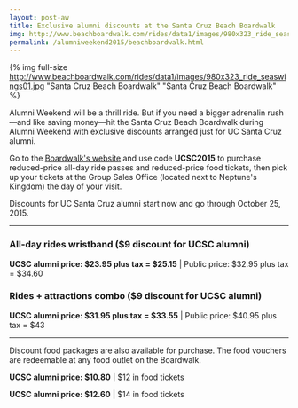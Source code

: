 ```yaml
---
layout: post-aw
title: Exclusive alumni discounts at the Santa Cruz Beach Boardwalk
img: http://www.beachboardwalk.com/rides/data1/images/980x323_ride_seaswings01.jpg
permalink: /alumniweekend2015/beachboardwalk.html
---
```


{% img full-size http://www.beachboardwalk.com/rides/data1/images/980x323_ride_seaswings01.jpg "Santa Cruz Beach Boardwalk" "Santa Cruz Beach Boardwalk" %}

Alumni Weekend will be a thrill ride. But if you need a bigger adrenalin rush—and like saving money—hit the Santa Cruz Beach Boardwalk during Alumni Weekend with exclusive discounts arranged just for UC Santa Cruz alumni.

Go to the [Boardwalk's website](http://www.beachboardwalk.com/beachfun) and use code **UCSC2015** to purchase reduced-price all-day ride passes and reduced-price food tickets, then pick up your tickets at the Group Sales Office (located next to Neptune's Kingdom) the day of your visit.

Discounts for UC Santa Cruz alumni start now and go through October 25, 2015.

***


### All-day rides wristband ($9 discount for UCSC alumni)
**UCSC alumni price: $23.95 plus tax = $25.15** | Public price: $32.95 plus tax = $34.60



### Rides + attractions combo ($9 discount for UCSC alumni)

**UCSC alumni price: $31.95 plus tax = $33.55** | Public price: $40.95 plus tax = $43

***

Discount food packages are also available for purchase. The food vouchers are redeemable at any food outlet on the Boardwalk.

**UCSC alumni price: $10.80** | $12 in food tickets

**UCSC alumni price: $12.60** | $14 in food tickets